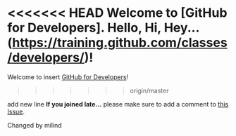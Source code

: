 <<<<<<< HEAD
Welcome to [GitHub for Developers]. Hello, Hi, Hey...(https://training.github.com/classes/developers/)!
=======
Welcome to  insert [GitHub for Developers](https://training.github.com/classes/developers/)!
>>>>>>> origin/master

add new line
**If you joined late...** please make sure to add a comment to [this Issue](https://github.com/githubteacher/github-for-developers-sept-2015/issues/1).

Changed by milind
